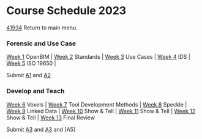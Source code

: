 # Course Schedule  2023
[41934](/) Return to main menu.

<!-- a menu for the schedule-->

### Forensic and Use Case

[Week 1](/41934/Schedule/01)  OpenBIM  |
[Week 2](/41934/Schedule/02)  Standards |
[Week 3](/41934/Schedule/03) Use Cases |
[Week 4](/41934/Schedule/04) IDS |
[Week 5](/41934/Schedule/05) ISO 19650 |

Submit [A1] and [A2]

### Develop and Teach

[Week 6](/41934/Schedule/06) Voxels |
[Week 7](/41934/Schedule/07) Tool Development Methods |
[Week 8](/41934/Schedule/08) Speckle |
[Week 9](/41934/Schedule/09) Linked Data |
[Week 10](/41934/Schedule/10) Show & Tell |
[Week 11](/41934/Schedule/11) Show & Tell |
[Week 12](/41934/Schedule/12) Show & Tell |
[Week 13](/41934/Schedule/13) Final Review

Submit [A3] and [A3] and [A5]


<!-- LINKS -->
[A1]: /41934/Assignments/A1
[A2]: /41934/Assignments/A2
[A3]: /41934/Assignments/A3
[A4]: /41934/Assignments/A4
[BIM]: /41934/Concepts/BIM
[(Open)BIM]: /41934/Concepts/OpenBIM
[entities]: /41934/Concepts/Entities
[properties]: /41934/Concepts/Properties
